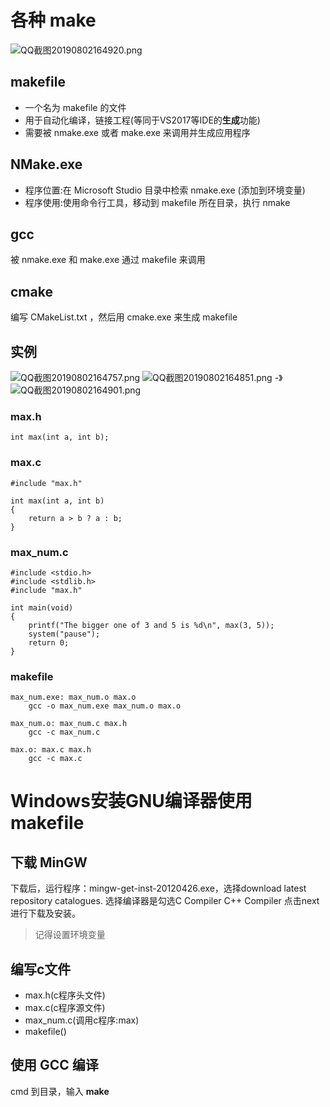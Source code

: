 # 各种 make

![QQ截图20190802164920.png](https://i.loli.net/2019/08/02/5d43f91741e6425536.png)

## makefile
* 一个名为 makefile 的文件
* 用于自动化编译，链接工程(等同于VS2017等IDE的**生成**功能)
* 需要被 nmake.exe 或者 make.exe 来调用并生成应用程序

## NMake.exe
* 程序位置:在 Microsoft Studio 目录中检索 nmake.exe (添加到环境变量)
* 程序使用:使用命令行工具，移动到 makefile 所在目录，执行 nmake

## gcc
被 nmake.exe 和 make.exe 通过 makefile 来调用

## cmake
编写 CMakeList.txt ，然后用 cmake.exe 来生成 makefile

## 实例

![QQ截图20190802164757.png](https://i.loli.net/2019/08/02/5d43f91719ad182342.png)
![QQ截图20190802164851.png](https://i.loli.net/2019/08/02/5d43f91729ac481960.png) -》![QQ截图20190802164901.png](https://i.loli.net/2019/08/02/5d43f91730e0e61145.png)

### max.h

    int max(int a, int b);

### max.c

    #include "max.h"
    
    int max(int a, int b)
    {
        return a > b ? a : b;
    }

### max_num.c

    #include <stdio.h>
    #include <stdlib.h>
    #include "max.h"
    
    int main(void)
    {
        printf("The bigger one of 3 and 5 is %d\n", max(3, 5));
        system("pause");
        return 0;
    }

### makefile
    max_num.exe: max_num.o max.o
        gcc -o max_num.exe max_num.o max.o
    
    max_num.o: max_num.c max.h
        gcc -c max_num.c
    
    max.o: max.c max.h
        gcc -c max.c



# Windows安装GNU编译器使用makefile
## 下载 MinGW
下载后，运行程序：mingw-get-inst-20120426.exe，选择download latest repository catalogues. 选择编译器是勾选C 
Compiler
C++ Compiler
点击next进行下载及安装。

> 记得设置环境变量

## 编写c文件
* max.h(c程序头文件)
* max.c(c程序源文件)
* max_num.c(调用c程序:max)
* makefile()

## 使用 GCC 编译
cmd 到目录，输入 **make**